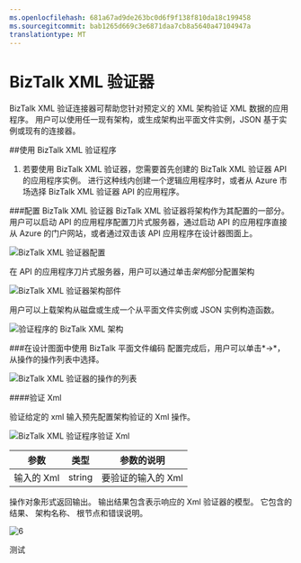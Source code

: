 ```yaml
---
ms.openlocfilehash: 681a67ad9de263bc0d6f9f138f810da18c199458
ms.sourcegitcommit: bab1265d669c3e6871daa7cb8a5640a47104947a
translationtype: MT
---
```

<properties
   pageTitle="BizTalk XML 验证器"
   description="BizTalk XML 验证器"
   services="app-service\logic"
   documentationCenter=".net,nodejs,java"
   authors="rajram"
   manager="dwrede"
   editor=""/>

<tags
   ms.service="app-service-logic"
   ms.devlang="multiple"
   ms.topic="article"
   ms.tgt_pltfrm="na"
   ms.workload="integration"
   ms.date="07/01/2015"
   ms.author="rajram"/>

# BizTalk XML 验证器

BizTalk XML 验证连接器可帮助您针对预定义的 XML 架构验证 XML 数据的应用程序。 用户可以使用任一现有架构，或生成架构出平面文件实例，JSON 基于实例或现有的连接器。

##使用 BizTalk XML 验证程序
1. 若要使用 BizTalk XML 验证器，您需要首先创建的 BizTalk XML 验证器 API 的应用程序实例。 进行这种线内创建一个逻辑应用程序时，或者从 Azure 市场选择 BizTalk XML 验证器 API 的应用程序。

###配置 BizTalk XML 验证器
BizTalk XML 验证器将架构作为其配置的一部分。 用户可以启动 API 的应用程序配置刀片式服务器，通过启动 API 的应用程序直接从 Azure 的门户网站，或者通过双击该 API 应用程序在设计器图面上。

![BizTalk XML 验证器配置][1]

在 API 的应用程序刀片式服务器，用户可以通过单击*架构*部分配置架构

![BizTalk XML 验证器架构部件][2]

用户可以上载架构从磁盘或生成一个从平面文件实例或 JSON 实例构造函数。

![验证程序的 BizTalk XML 架构][3]


###在设计图面中使用 BizTalk 平面文件编码
配置完成后，用户可以单击*->*，从操作的操作列表中选择。

![BizTalk XML 验证器的操作的列表][4]

####验证 Xml

验证给定的 xml 输入预先配置架构验证的 Xml 操作。

![BizTalk XML 验证程序验证 Xml][5]

参数|类型|参数的说明
---|---|---
输入的 Xml|string|要验证的输入的 Xml

操作对象形式返回输出。 输出结果包含表示响应的 Xml 验证器的模型。 它包含的结果、 架构名称、 根节点和错误说明。

![6]

<!-- References -->
[1]: ./media/app-service-logic-xml-validator/XmlValidator.ClickToConfigure.PNG
[2]: ./media/app-service-logic-xml-validator/XmlValidator.SchemasPart.PNG
[3]: ./media/app-service-logic-xml-validator/XmlValidator.SchemaUpload.PNG
[4]: ./media/app-service-logic-xml-validator/XmlValidator.ListOfActions.PNG
[5]: ./media/app-service-logic-xml-validator/XmlValidator.ValidateXml.PNG
[6]: ./media/app-service-logic-xml-validator/img1.PNG
 

测试
